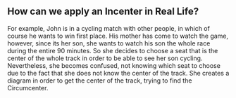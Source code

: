 <h2> How can we apply an Incenter in Real Life? </h2>
<p> For example, John is in a cycling match with other people, in which of course he wants to win first place. His mother has come to watch the game, however, since its her son, she wants to watch his son the whole race during the entire 90 minutes. So she decides to choose a seat that is the center of the whole track in order to be able to see her son cycling. Nevertheless, she becomes confused, not knowing which seat to choose due to the fact that she does not know the center of the track. She creates a diagram in order to get the center of the track, trying to find the Circumcenter. </p>
